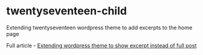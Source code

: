 # twentyseventeen-child
Extending twentyseventeen wordpress theme to add excerpts to the home page

Full article - [Extending wordpress theme to show excerpt instead of full post](http://codedumpster.nithinbiliya.com/extending-wordpress-theme-to-show-excerpt-instead-of-full-post)
